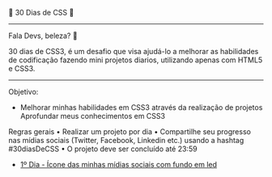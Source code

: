 🚀 30 Dias de CSS 🚀
<hr>

Fala Devs, beleza? 🤘

30 dias de CSS3, é um desafio que visa ajudá-lo a melhorar as habilidades de codificação fazendo mini projetos diarios, utilizando apenas com HTML5 e CSS3.
<hr>

Objetivo:
<ul><li>
Melhorar minhas habilidades em CSS3 através da realização de projetos
Aprofundar meus conhecimentos em CSS3
	</li></ul>
Regras gerais
• Realizar um projeto por dia
• Compartilhe seu progresso nas mídias sociais (Twitter, Facebook, Linkedin etc.) usando a hashtag #30diasDeCSS
• O projeto deve ser concluído até 23:59

<ul>
	<li><a href="https://github.com/guibustamante/30Dias-CSS/tree/master/Dia%201">
		1º Dia - Ícone das minhas mídias sociais com fundo em led</a>
	</li>
	</ul>
